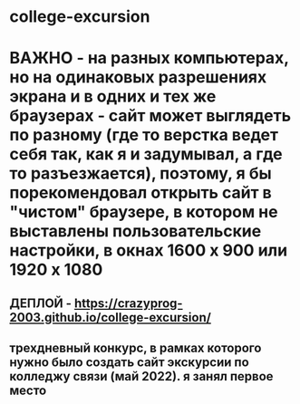 # college-excursion
# **ВАЖНО** - на разных компьютерах, но на одинаковых разрешениях экрана и в одних и тех же браузерах - сайт может выглядеть по разному (где то верстка ведет себя так, как я и задумывал, а где то разъезжается), **поэтому, я бы порекомендовал открыть сайт в "чистом" браузере, в котором не выставлены пользовательские настройки, в окнах 1600 x 900 или 1920 x 1080**
## ДЕПЛОЙ - https://crazyprog-2003.github.io/college-excursion/
## трехдневный конкурс, в рамках которого нужно было создать сайт экскурсии по колледжу связи (май 2022). я занял первое место

